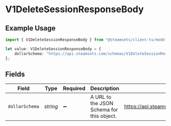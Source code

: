 # V1DeleteSessionResponseBody

## Example Usage

```typescript
import { V1DeleteSessionResponseBody } from "@steamsets/client-ts/models/components";

let value: V1DeleteSessionResponseBody = {
    dollarSchema: "https://api.steamsets.com/schemas/V1DeleteSessionResponseBody.json",
};
```

## Fields

| Field                                                              | Type                                                               | Required                                                           | Description                                                        | Example                                                            |
| ------------------------------------------------------------------ | ------------------------------------------------------------------ | ------------------------------------------------------------------ | ------------------------------------------------------------------ | ------------------------------------------------------------------ |
| `dollarSchema`                                                     | *string*                                                           | :heavy_minus_sign:                                                 | A URL to the JSON Schema for this object.                          | https://api.steamsets.com/schemas/V1DeleteSessionResponseBody.json |